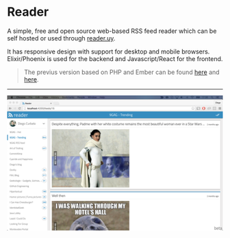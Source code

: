 # Reader 

A simple, free and open source web-based RSS feed reader which can be self hosted or used through [reader.uy](https://reader.uy?ref=github).

It has responsive design with support for desktop and mobile browsers. Elixir/Phoenix is used for the backend and Javascript/React for the frontend.

>The previus version based on PHP and Ember can be found [here](https://github.com/diegocurbelo/reader-backend-php) and [here](https://github.com/diegocurbelo/reader-web-ember).

---

![Screenshot-1.png](screenshot.png)